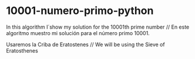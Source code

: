 # 10001-numero-primo-python
In this algorithm I´show my solution for the 10001th prime number //  En este algoritmo muestro mi solución para el número primo 10001.

Usaremos la Criba de Eratostenes // We will be using  the Sieve of Eratosthenes 
